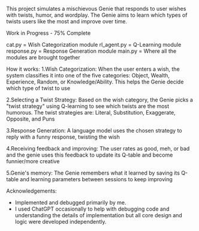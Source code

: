 This project simulates a mischievous Genie that responds to user wishes with twists, humor, and wordplay. The Genie aims to learn which types of twists users like the most and improve over time.

Work in Progress - 75% Complete

cat.py = Wish Categorization module
rl_agent.py = Q-Learning module
response.py = Response Generation module
main.py = Where all the modules are brought together

How it works:
1.Wish Categorization: When the user enters a wish, the system classifies it into one of the five categories: Object, Wealth, Experience, Random, or Knowledge/Ability. This helps the Genie decide which type of twist to use

2.Selecting a Twist Strategy: Based on the wish category, the Genie picks a "twist strategy" using Q-learning to see which twists are the most humorous. The twist strategies are: Literal, Substitution, Exaggerate, Opposite, and Puns

3.Response Generation: A language model uses the chosen strategy to reply with a funny response, twisting the wish

4.Receiving feedback and improving: The user rates as good, meh, or bad and the genie uses this feedback to update its Q-table and become funnier/more creative

5.Genie's memory: The Genie remembers what it learned by saving its Q-table and learning parameters between sessions to keep improving

Acknowledgements:
- Implemented and debugged primarily by me.
- I used ChatGPT occasionally to help with debugging code and understanding the details of implementation but all core design and logic were developed independently. 
